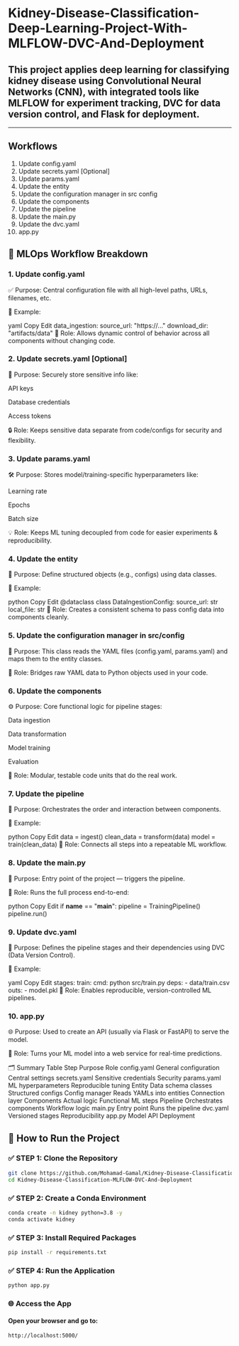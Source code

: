 # Kidney-Disease-Classification-Deep-Learning-Project-With-MLFLOW-DVC-And-Deployment
## This project applies deep learning for classifying kidney disease using Convolutional Neural Networks (CNN), with integrated tools like **MLFLOW** for experiment tracking, **DVC** for data version control, and **Flask** for deployment.

---

## Workflows
   1. Update config.yaml
   2. Update secrets.yaml [Optional]
   3. Update params.yaml
   4. Update the entity
   5. Update the configuration manager in src config
   6. Update the components
   7. Update the pipeline
   8. Update the main.py
   9. Update the dvc.yaml
   10. app.py

## 🧠 MLOps Workflow Breakdown
### 1. Update config.yaml
✅ Purpose: Central configuration file with all high-level paths, URLs, filenames, etc.

📁 Example:

yaml
Copy
Edit
data_ingestion:
  source_url: "https://..."
  download_dir: "artifacts/data"
🔄 Role: Allows dynamic control of behavior across all components without changing code.

### 2. Update secrets.yaml [Optional]
🔐 Purpose: Securely store sensitive info like:

API keys

Database credentials

Access tokens

🔒 Role: Keeps sensitive data separate from code/configs for security and flexibility.

### 3. Update params.yaml
🛠 Purpose: Stores model/training-specific hyperparameters like:

Learning rate

Epochs

Batch size

💡 Role: Keeps ML tuning decoupled from code for easier experiments & reproducibility.

### 4. Update the entity
🧱 Purpose: Define structured objects (e.g., configs) using data classes.

🧾 Example:

python
Copy
Edit
@dataclass
class DataIngestionConfig:
    source_url: str
    local_file: str
🧠 Role: Creates a consistent schema to pass config data into components cleanly.

### 5. Update the configuration manager in src/config
🧭 Purpose: This class reads the YAML files (config.yaml, params.yaml) and maps them to the entity classes.

🔄 Role: Bridges raw YAML data to Python objects used in your code.

### 6. Update the components
⚙️ Purpose: Core functional logic for pipeline stages:

Data ingestion

Data transformation

Model training

Evaluation

🔨 Role: Modular, testable code units that do the real work.

### 7. Update the pipeline
🧵 Purpose: Orchestrates the order and interaction between components.

📌 Example:

python
Copy
Edit
data = ingest()
clean_data = transform(data)
model = train(clean_data)
🔁 Role: Connects all steps into a repeatable ML workflow.

### 8. Update the main.py
🚀 Purpose: Entry point of the project — triggers the pipeline.

🔄 Role: Runs the full process end-to-end:

python
Copy
Edit
if __name__ == "__main__":
    pipeline = TrainingPipeline()
    pipeline.run()
### 9. Update dvc.yaml
🧬 Purpose: Defines the pipeline stages and their dependencies using DVC (Data Version Control).

📁 Example:

yaml
Copy
Edit
stages:
  train:
    cmd: python src/train.py
    deps:
      - data/train.csv
    outs:
      - model.pkl
🧠 Role: Enables reproducible, version-controlled ML pipelines.

### 10. app.py
🌐 Purpose: Used to create an API (usually via Flask or FastAPI) to serve the model.

🚀 Role: Turns your ML model into a web service for real-time predictions.

🗂️ Summary Table
Step	Purpose	Role
config.yaml	General configuration	Central settings
secrets.yaml	Sensitive credentials	Security
params.yaml	ML hyperparameters	Reproducible tuning
Entity	Data schema classes	Structured configs
Config manager	Reads YAMLs into entities	Connection layer
Components	Actual logic	Functional ML steps
Pipeline	Orchestrates components	Workflow logic
main.py	Entry point	Runs the pipeline
dvc.yaml	Versioned stages	Reproducibility
app.py	Model API	Deployment

## 🚀 How to Run the Project

### ✅ STEP 1: Clone the Repository

```bash
git clone https://github.com/Mohamad-Gamal/Kidney-Disease-Classification-MLFLOW-DVC-And-Deployment.git
cd Kidney-Disease-Classification-MLFLOW-DVC-And-Deployment
```
### ✅ STEP 2: Create a Conda Environment

```bash
conda create -n kidney python=3.8 -y
conda activate kidney
```
### ✅ STEP 3: Install Required Packages

```bash
pip install -r requirements.txt
```
### ✅ STEP 4: Run the Application

```bash
python app.py
```
### 🌐 Access the App
#### Open your browser and go to:

```bash
http://localhost:5000/
```